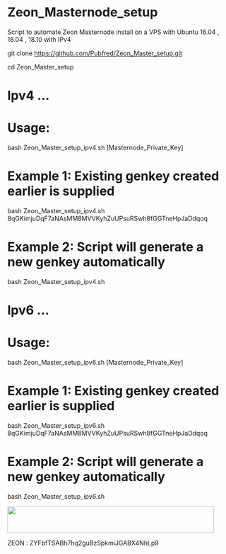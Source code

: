 # Zeon_Masternode_setup
Script to automate Zeon Masternode install on a VPS with Ubuntu 16.04 , 18.04 , 18.10  with IPv4 

git clone https://github.com/Pubfred/Zeon_Master_setup.git

cd Zeon_Master_setup




  # Ipv4 ...
    
# Usage:
  bash Zeon_Master_setup_ipv4.sh  [Masternode_Private_Key]

# Example 1: Existing genkey created earlier is supplied
  bash Zeon_Master_setup_ipv4.sh  8qGKimjuDqF7aNAsMM8MVVKyhZuUPsuRSwh8fGGTneHpJaDdqoq

# Example 2: Script will generate a new genkey automatically
  bash Zeon_Master_setup_ipv4.sh
  

  # Ipv6 ...
    
# Usage:
  bash Zeon_Master_setup_ipv6.sh  [Masternode_Private_Key]

# Example 1: Existing genkey created earlier is supplied
  bash Zeon_Master_setup_ipv6.sh  8qGKimjuDqF7aNAsMM8MVVKyhZuUPsuRSwh8fGGTneHpJaDdqoq

# Example 2: Script will generate a new genkey automatically
  bash Zeon_Master_setup_ipv6.sh
  
<a href="https://www.vultr.com/?ref=7587756"><img src="https://www.vultr.com/media/banner_2.png" width="468" height="60"></a>

  
  
 ZEON :  ZYFbfTSABh7hq2guBzSpkmiJGABX4NhLp9
 
 
  
